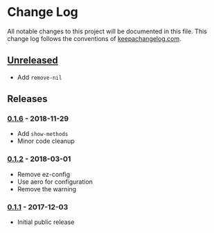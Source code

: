 # Change Log
All notable changes to this project will be documented in this file. This change log follows the conventions of [keepachangelog.com](http://keepachangelog.com/).

## [Unreleased]

- Add `remove-nil`

## Releases

### [0.1.6] - 2018-11-29

- Add `show-methods`
- Minor code cleanup

### [0.1.2] - 2018-03-01

- Remove ez-config
- Use aero for configuration
- Remove the warning

### [0.1.1] - 2017-12-03

- Initial public release

[Unreleased]: https://github.com/agilecreativity/cucl/compare/0.1.6...HEAD
[0.1.6]: https://github.com/agilecreativity/cucl/compare/0.1.6...0.1.5
[0.1.2]: https://github.com/agilecreativity/cucl/compare/0.1.2...0.1.1
[0.1.1]: https://github.com/agilecreativity/cucl/compare/0.1.0...0.1.1
